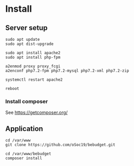 # Install

## Server setup

```
sudo apt update
sudo apt dist-upgrade

sudo apt install apache2
sudo apt install php-fpm

a2enmod proxy proxy_fcgi
a2enconf php7.2-fpm php7.2-mysql php7.2-xml php7.2-zip

systemctl restart apache2

reboot
```

### Install composer

See <https://getcomposer.org/>

## Application

```
cd /var/www
git clone https://github.com/oSoc19/bebudget.git

cd /var/www/bebudget
composer install
```
